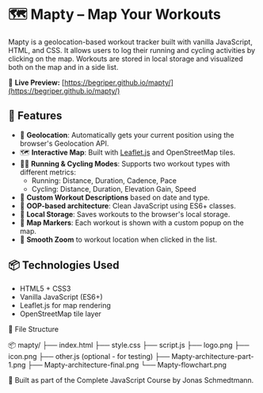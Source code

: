 # 🗺️ Mapty – Map Your Workouts

Mapty is a geolocation-based workout tracker built with vanilla JavaScript, HTML, and CSS. It allows users to log their running and cycling activities by clicking on the map. Workouts are stored in local storage and visualized both on the map and in a side list.

📍 **Live Preview:** [https://begriper.github.io/mapty/](https://begriper.github.io/mapty/)

## 🚀 Features

- 📍 **Geolocation**: Automatically gets your current position using the browser's Geolocation API.
- 🗺️ **Interactive Map**: Built with [Leaflet.js](https://leafletjs.com/) and OpenStreetMap tiles.
- 🏃‍♀️ **Running & Cycling Modes**: Supports two workout types with different metrics:
  - Running: Distance, Duration, Cadence, Pace
  - Cycling: Distance, Duration, Elevation Gain, Speed
- 📝 **Custom Workout Descriptions** based on date and type.
- 🧠 **OOP-based architecture**: Clean JavaScript using ES6+ classes.
- 💾 **Local Storage**: Saves workouts to the browser's local storage.
- 📌 **Map Markers**: Each workout is shown with a custom popup on the map.
- 🎯 **Smooth Zoom** to workout location when clicked in the list.

## 📦 Technologies Used

- HTML5 + CSS3
- Vanilla JavaScript (ES6+)
- Leaflet.js for map rendering
- OpenStreetMap tile layer

📁 File Structure

📦 mapty/
├── index.html
├── style.css
├── script.js
├── logo.png
├── icon.png
├── other.js (optional - for testing)
├── Mapty-architecture-part-1.png
├── Mapty-architecture-final.png
└── Mapty-flowchart.png

🧠 Built as part of the Complete JavaScript Course by Jonas Schmedtmann.
